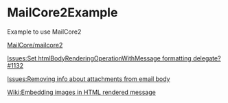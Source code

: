 # MailCore2Example
Example to use MailCore2

[MailCore/mailcore2](https://github.com/MailCore/mailcore2)

[Issues:Set htmlBodyRenderingOperationWithMessage formatting delegate? #1132](https://github.com/MailCore/mailcore2/issues/1132)

[Issues:Removing info about attachments from email body](https://github.com/MailCore/mailcore2/issues/813)

[Wiki:Embedding images in HTML rendered message](https://github.com/MailCore/mailcore2/wiki/Embedding-images-in-HTML-rendered-message)

